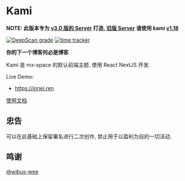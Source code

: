 # Kami

**NOTE: 此版本专为 [v3.0 版的 Server](https://github.com/mx-space/server-next) 打造, [旧版 Server](https://github.com/mx-space/server) 请使用 kami [v1.18](https://github.com/mx-space/kami/tree/v1.18.0)**

[![DeepScan grade](https://deepscan.io/api/teams/7938/projects/10822/branches/154495/badge/grade.svg)](https://deepscan.io/dashboard#view=project&tid=7938&pid=10822&bid=154495)
[![time tracker](https://wakatime.com/badge/github/mx-space/web.svg)](https://wakatime.com/badge/github/mx-space/web)

**你的下一个博客何必是博客**

Kami 是 mx-space 的默认前端主题. 使用 React NextJS 开发.

Live Demo:

- <https://innei.ren>

[使用文档](https://wibus.gitee.io/docs/mix-space/#/)

## 忠告

可以在此基础上保留署名进行二次创作, 禁止用于以盈利为目的一切活动.

## 鸣谢

[@wibus-wee](https://github.com/wibus-wee)
